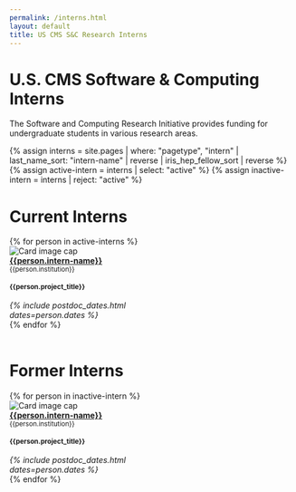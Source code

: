 ```yaml
---
permalink: /interns.html
layout: default
title: US CMS S&C Research Interns
---
```


# U.S. CMS Software & Computing Interns


The Software and Computing Research Initiative provides funding for undergraduate students in various research areas.

{% assign interns = site.pages | where: "pagetype", "intern"
                               | last_name_sort: "intern-name"
                               | reverse
                               | iris_hep_fellow_sort
                               | reverse %}
{% assign active-intern = interns | select: "active" %}
{% assign inactive-intern = interns | reject: "active" %}


# Current Interns

<div class="container-fluid">
  <div class="row">
    {% for person in active-interns %}
      <div class="card" style="width: 14rem;">
         <img class="card-img-top" src="{{person.photo}}" alt="Card image cap">
         <div class="card-body d-flex flex-column">
           <div class="card-text">
              <b><a href="{{person.permalink}}">{{person.intern-name}}</a></b><br>
              <small>{{person.institution}}</small><br><br>
              <small><b>{{person.project_title}}</b></small><br><br>
           </div>
           <div class="card-text mt-auto"><i>
             {% include postdoc_dates.html dates=person.dates %}
           </i><br></div>
         </div>
      </div>
    {% endfor %}
  </div>
  <br>
</div>

# Former Interns

<div class="container-fluid">
  <div class="row">
    {% for person in inactive-intern %}
      <div class="card" style="width: 14rem;">
         <img class="card-img-top" src="{{person.photo}}" alt="Card image cap">
         <div class="card-body d-flex flex-column">
           <div class="card-text">
              <b><a href="{{person.permalink}}">{{person.intern-name}}</a></b><br>
              <small>{{person.institution}}</small><br><br>
              <small><b>{{person.project_title}}</b></small><br><br>
           </div>
           <div class="card-text mt-auto"><i>
             {% include postdoc_dates.html dates=person.dates %}
           </i><br></div>
         </div>
      </div>
    {% endfor %}
  </div>
  <br> 
</div>
